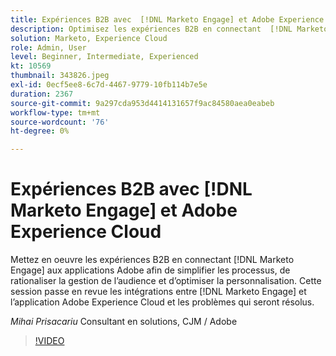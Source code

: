 ```yaml
---
title: Expériences B2B avec  [!DNL Marketo Engage] et Adobe Experience Cloud
description: Optimisez les expériences B2B en connectant  [!DNL Marketo Engage] aux applications Adobe pour simplifier les processus, rationaliser la gestion de l’audience et optimiser la personnalisation.
solution: Marketo, Experience Cloud
role: Admin, User
level: Beginner, Intermediate, Experienced
kt: 10569
thumbnail: 343826.jpeg
exl-id: 0ecf5ee8-6c7d-4467-9779-10fb114b7e5e
duration: 2367
source-git-commit: 9a297cda953d4414131657f9ac84580aea0eabeb
workflow-type: tm+mt
source-wordcount: '76'
ht-degree: 0%

---
```


# Expériences B2B avec [!DNL Marketo Engage] et Adobe Experience Cloud

Mettez en oeuvre les expériences B2B en connectant [!DNL Marketo Engage] aux applications Adobe afin de simplifier les processus, de rationaliser la gestion de l’audience et d’optimiser la personnalisation. Cette session passe en revue les intégrations entre [!DNL Marketo Engage] et l’application Adobe Experience Cloud et les problèmes qui seront résolus.

*Mihai Prisacariu* Consultant en solutions, CJM / Adobe

>[!VIDEO](https://video.tv.adobe.com/v/343826/?quality=12&learn=on)
